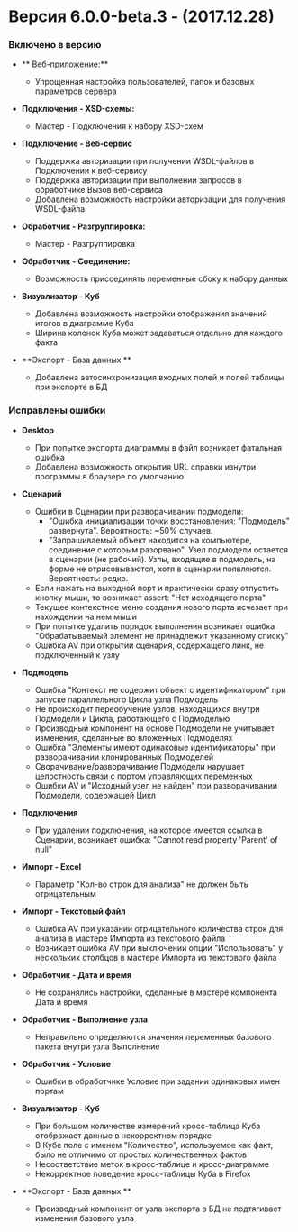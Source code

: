# Версия 6.0.0-beta.3 - (2017.12.28)

### Включено в версию


*  ** Веб-приложение:** 
    * Упрощенная настройка пользователей, папок и базовых параметров сервера


*  **Подключения - XSD-схемы:**
    * Мастер - Подключения к набору XSD-схем 


*  **Подключение - Веб-сервис** 
    * Поддержка авторизации при получении WSDL-файлов в Подключении к веб-сервису
    * Поддержка авторизации при выполнении запросов в обработчике Вызов веб-сервиса
    * Добавлена возможность настройки авторизации для получения WSDL-файла


*  **Обработчик - Разгруппировка:** 
    *  Мастер - Разгруппировка


*  **Обработчик - Соединение:** 
    * Возможность присоединять переменные сбоку к набору данных


*  **Визуализатор - Куб**
    * Добавлена возможность настройки отображения значений итогов в диаграмме Куба
    * Ширина колонок Куба может задаваться отдельно для каждого факта


*  **Экспорт - База данных **
    * Добавлена автосинхронизация входных полей и полей таблицы при экспорте в БД 

### Исправлены ошибки


*  **Desktop**
    * При попытке экспорта диаграммы в файл возникает фатальная ошибка
    * Добавлена возможность открытия URL справки изнутри программы в браузере по умолчанию


*  **Сценарий**
    * Ошибки в Сценарии при разворачивании подмодели:
      * "Ошибка инициализации точки восстановления: "Подмодель" развернута". Вероятность: ~50% случаев.
      * "Запрашиваемый объект находится на компьютере, соединение с которым разорвано". Узел подмодели остается в сценарии (не рабочий). Узлы, входящие в подмодель, на форме не отрисовываются, хотя в сценарии появляются. Вероятность: редко.
    * Если нажать на выходной порт и практически сразу отпустить кнопку мыши, то возникает assert: "Нет исходящего порта"
    * Текущее контекстное меню создания нового порта исчезает при нахождении на нем мыши
    * При попытке удалить порядок выполнения возникает ошибка "Обрабатываемый элемент не принадлежит указанному списку"
    * Ошибка AV при открытии сценария, содержащего линк, не подключенный к узлу


*  **Подмодель** 
    * Ошибка "Контекст не содержит объект с идентификатором" при запуске параллельного Цикла узла Подмодель
    * Не происходит переобучение узлов, находящихся внутри Подмодели и Цикла, работающего с Подмоделью
    * Производный компонент на основе Подмодели не учитывает изменения, сделанные во вложенных Подмоделях
    * Ошибка "Элементы имеют одинаковые идентификаторы" при разворачивании клонированных Подмоделей
    * Сворачивание/разворачивание Подмодели нарушает целостность связи с портом управляющих переменных
    * Ошибки AV и "Исходный узел не найден" при разворачивании Подмодели, содержащей Цикл


*  **Подключения**
    * При удалении подключения, на которое имеется ссылка в Сценарии, возникает ошибка: "Cannot read property 'Parent' of null"



*  **Импорт - Excel**
    * Параметр "Кол-во строк для анализа" не должен быть отрицательным


*  **Импорт - Текстовый файл**
      * Ошибка AV при указании отрицательного количества строк для анализа в мастере Импорта из текстового файла
      * Возникает ошибка AV при выключении опции "Использовать" у нескольких столбцов в мастере Импорта из текстового файла


*  **Обработчик - Дата и время**
    * Не сохранялись настройки, сделанные в мастере компонента Дата и время


*  **Обработчик - Выполнение узла** 
    * Неправильно определяются значения переменных базового пакета внутри узла Выполнение


*  **Обработчик - Условие**
    * Ошибки в обработчике Условие при задании одинаковых имен портам



*  **Визуализатор - Куб**
    * При большом количестве измерений кросс-таблица Куба отображает данные в некорректном порядке
    * В Кубе поле с именем "Количество", используемое как факт, было не отличимо от простых количественных фактов
    * Несоответствие меток в кросс-таблице и кросс-диаграмме
    * Некорректное поведение кросс-таблицы Куба в Firefox


*  **Экспорт - База данных **
    * Производный компонент от узла экспорта в БД не подтягивает изменения базового узла



